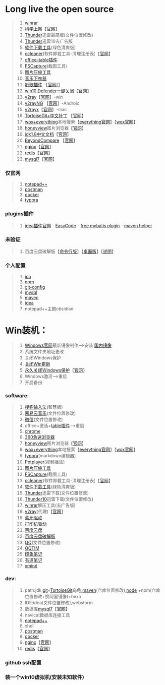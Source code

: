# Long live the open source
> 1. [winrar](https://github.com/phoenixtree2poplar/release-tools-v1/releases/tag/%E5%8E%8B%E7%BC%A9%E8%BD%AF%E4%BB%B6)
> 2. [科学上网](https://github.com/phoenixtree2poplar/release-tools-v1/releases/tag/%E5%BC%80%E6%BA%90%E7%BF%BB%E5%A2%99)【[官网](https://github.com/haotian-wang/google-access-helper)】
> 3. [Thunder](https://github.com/phoenixtree2poplar/release-tools-v1/releases/tag/%E8%BF%85%E9%9B%B7%E6%9C%80%E7%AE%80%E7%89%88)迅雷最简版(文件位置修改)
> 4. [Thunder](https://github.com/phoenixtree2poplar/release-pkg-v1/releases/tag/thunder)迅雷10去广告版
> 5. [软件下载工具](https://github.com/phoenixtree2poplar/release-tools-v2/releases/tag/software-download)(绿色清爽版)
> 6. [ccleaner](https://github.com/phoenixtree2poplar/release-pkg-v1/releases/tag/CCleaner5.63)(软件卸载工具-清理注册表)【[官网](https://www.ccleaner.com/)】
> 7. [office-table插件](https://github.com/phoenixtree2poplar/release-tools-v1/releases/tag/office%E6%8F%92%E4%BB%B6)
> 8. [FSCapture](https://github.com/phoenixtree2poplar/release-tools-v1/releases/tag/FSCapture)(截图工具)
> 9. [图片压缩工具](https://github.com/phoenixtree2poplar/release-tools-v2/releases/tag/jpg)
> 10. [音乐下神器](https://github.com/phoenixtree2poplar/release-tools-v1/releases/tag/%E9%9F%B3%E4%B9%90%E4%B8%8B%E8%BD%BD%E5%99%A8)
> 11. [听歌插件](https://github.com/phoenixtree2poplar/release-tools-v1/releases/tag/listen1) 【[官网](https://github.com/listen1/listen1_chrome_extension)]】
> 12. [win10 Defender一键关闭](https://github.com/phoenixtree2poplar/release-tools-v2/releases/tag/%E5%85%B3%E9%97%AD%E4%BF%9D%E6%8A%A4)【[官网](http://www.carrotchou.blog/27785.html)】
> 13. [v2ray](https://github.com/phoenixtree2poplar/release-tools-v2/releases/tag/v2rayN-Core)【[官网](https://github.com/v2ray/v2ray-core/releases)】-win
> 14. [v2rayNG](https://github.com/phoenixtree2poplar/release-tools-v2/releases/tag/%E5%AE%89%E5%8D%93apk) 【[官网](https://github.com/2dust/v2rayNG/releases)】-Android
> 15. [v2rayx](https://github.com/phoenixtree2poplar/release-pkg-v1/releases/tag/v2rayx-mac)【[官网](https://github.com/Cenmrev/V2RayX/releases)】-mac
> 16. [TortoiseGit+中文补丁](https://github.com/phoenixtree2poplar/release-tools-v2/releases/tag/TortoiseGit%2B%E4%B8%AD%E6%96%87%E8%A1%A5%E4%B8%81) 【[官网](https://tortoisegit.org/download/)】
> 17. [wox+everything](https://github.com/phoenixtree2poplar/release-tools-v1/releases/tag/everything文件搜索-wox软件搜索)本地搜索【[everything官网](https://everything.en.softonic.com/)】【[wox官网](http://www.wox.one/)】
> 18. [honeyview](https://github.com/phoenixtree2poplar/release-tools-v1/releases/tag/%E5%9B%BE%E7%89%87%E6%B5%8F%E8%A7%88%E5%99%A8)图片浏览器【[官网](https://honeyview.en.softonic.com/)】
> 19. [jdk1.8中文文档](https://github.com/phoenixtree2poplar/release-tools-v2/releases/tag/%E4%B8%AD%E6%96%87%E6%96%87%E6%A1%A3)【[官网](https://docs.oracle.com/javase/8/docs/)】
> 10. [BeyondCompare](https://github.com/phoenixtree2poplar/release-tools-v2/releases/tag/%E6%96%87%E4%BB%B6%E5%AF%B9%E6%AF%944.2) 【[官网](http://www.scootersoftware.com/download.php)】
> 21. [nginx](https://github.com/phoenixtree2poplar/release-pkg-v1/releases/tag/1.16.1)【[官网](http://nginx.org/en/download.html)】
> 22. [redis](https://github.com/phoenixtree2poplar/release-pkg-v1/releases/tag/win-redis)【[官网](https://github.com/microsoftarchive/redis/releases)】
> 23. [mysql7](https://github.com/phoenixtree2poplar/release-pkg-v1/releases/tag/mysql7)【[官网](https://dev.mysql.com/downloads/mysql)】

### 仅官网
> 1. [notepad++](https://notepad-plus.en.softonic.com/)
> 2. [postman](https://www.getpostman.com/)
> 3. [docker](https://hub.docker.com/editions/community/docker-ce-desktop-windows)
> 4. [typora](https://www.typora.io/)
### plugins插件
> 1. [idea插件官网](https://plugins.jetbrains.com)
    - [EasyCode](https://github.com/phoenixtree2poplar/release-pkg-v1/releases/tag/EasyCode-1.2.2)
    - [free mybatis plugin](https://github.com/phoenixtree2poplar/release-pkg-v1/releases/tag/EasyCode-1.2.2)
    - [maven helper](https://github.com/phoenixtree2poplar/release-pkg-v1/releases/tag/EasyCode-1.2.2)
### 未验证
> 1. 百度云盘破解版【[命令行版](https://github.com/iikira/BaiduPCS-Go/releases)】【[桌面版](https://github.com/liuzhuoling2011/baidupcs-web/releases)】【[说明](https://mp.weixin.qq.com/s/gs8B2bLPOZGGW8RuoNtGFQ)】
### 个人配置
> 1. [ico](https://github.com/phoenixtree2poplar/phoenix-pkgs/releases/tag/v0.0.0)
> 2. [npm](https://phoenixtree2poplar.github.io/2020/01/18/npm/)
> 3. [git-config](https://phoenixtree2poplar.github.io/2019/07/12/git-init/)
> 4. [mysql](https://phoenixtree2poplar.github.io/2019/08/25/mysql/)
> 5. [maven](https://phoenixtree2poplar.github.io/2018/08/31/maven%E9%85%8D%E7%BD%AE/)
> 6. [idea](https://phoenixtree2poplar.github.io/2019/08/25/idea/)
> 7. notepad++主题obsidian
# Win装机：
> 1. [Windows官网](https://www.microsoft.com/zh-cn/software-download/windows10)最新镜像制作-->安装 [国内镜像](https://msdn.itellyou.cn)
> 2. 系统文件夹地址更改
> 3. 关闭Windows保护
> 4. [关闭Win更新](https://phoenixtree2poplar.github.io/2017/05/23/window10-uninstall-update/)
> 5. [永久关闭Windows保护](https://github.com/phoenixtree2poplar/release-tools-v2/releases/tag/%E5%85%B3%E9%97%AD%E4%BF%9D%E6%8A%A4)【[官网](http://www.carrotchou.blog/27785.html)】
> 6. Windows激活-->重启
> 7. 开启备份
### software:
> 1. [搜狗输入法](https://pinyin.sogou.com/zhihui)(智慧版)
> 2. [网易云音乐](https://music.163.com)(文件位置修改)
> 3. [微信](https://weixin.qq.com)(文件位置修改)
> 4. office+激活+[table插件](https://github.com/phoenixtree2poplar/release-tools-v1/releases/tag/office%E6%8F%92%E4%BB%B6)-->重启
> 5. [chrome](https://www.google.cn/intl/zh-CN/chrome)
> 6. [360急速浏览器](https://browser.360.cn/ee)
> 7. [honeyview](https://github.com/phoenixtree2poplar/release-tools-v1/releases/tag/%E5%9B%BE%E7%89%87%E6%B5%8F%E8%A7%88%E5%99%A8)图片浏览器【[官网](https://honeyview.en.softonic.com/)】
> 8. [wox+everything](https://github.com/phoenixtree2poplar/release-tools-v1/releases/tag/everything文件搜索-wox软件搜索)本地搜索【[everything官网](https://everything.en.softonic.com/)】【[wox官网](http://www.wox.one/)】
> 9. [typora](https://www.typora.io/)(markdown编辑器)
> 10. [Potplayer](http://potplayer.org/)(视频播放)
> 11. [图片压缩工具](https://github.com/phoenixtree2poplar/release-tools-v2/releases/tag/jpg)
> 12. [FSCapture](https://github.com/phoenixtree2poplar/release-tools-v1/releases/tag/FSCapture)(截图工具)
> 13. [ccleaner](https://github.com/phoenixtree2poplar/release-pkg-v1/releases/tag/CCleaner5.63)(软件卸载工具-清理注册表)【[官网](https://www.ccleaner.com/)】
> 14. [软件下载工具](https://github.com/phoenixtree2poplar/release-tools-v2/releases/tag/software-download)(绿色清爽版)
> 15. [Thunder](https://github.com/phoenixtree2poplar/release-tools-v1/releases/tag/%E8%BF%85%E9%9B%B7%E6%9C%80%E7%AE%80%E7%89%88)迅雷下载(文件位置修改)
> 16. [Thunder10](https://github.com/phoenixtree2poplar/phoenix-pkgs/releases/tag/v0.0.2)迅雷下载(文件位置修改)
> 17. [winrar](https://github.com/phoenixtree2poplar/release-tools-v1/releases/tag/%E5%8E%8B%E7%BC%A9%E8%BD%AF%E4%BB%B6)解压工具(去广告版)
> 18. [v2ray](https://github.com/phoenixtree2poplar/release-tools-v2/releases/tag/v2rayN-Core)(代理)【[官网](https://github.com/v2ray/v2ray-core/releases)】
> 19. [蓝牙驱动](https://www.lulian.cn/download/list-122-cn.html)
> 20. [打印机驱动](https://support.hp.com/cn-zh/drivers/selfservice/hp-laserjet-pro-m1136-multifunction-printer-series/5094778)
> 21. [百度云盘](https://pan.baidu.com/download/)
> 22. [百度云盘破解版](http://pandownload.com/)
> 23. [QQ](https://im.qq.com/)(文件位置修改)
> 24. [QQTIM](https://tim.qq.com/)
> 25. [印象笔记](https://www.yinxiang.com/)
> 26. [有道笔记](http://note.youdao.com/download.html)
> 27. [xmind](https://www.xmind.cn/)
### dev:
> 1. path:jdk,[git](https://git-scm.com/)+[TortoiseGit](https://tortoisegit.org/download/)乌龟,[maven](https://archive.apache.org/dist/maven/maven-3/)(仓库位置修改),[node](http://nodejs.cn/) +npm(仓库位置修改+换阿里镜像)+hexo
> 2. IDE:idea(文件位置修改),webstorm
> 3. 数据库[mysql7](https://github.com/phoenixtree2poplar/release-pkg-v1/releases/tag/mysql7)【[官网](https://dev.mysql.com/downloads/mysql)】
> 4. navicat数据库连接工具
> 5. [notepad++](https://notepad-plus.en.softonic.com/)
> 6. xhell
> 7. [postman](https://www.getpostman.com/)
> 8. [docker](https://hub.docker.com/editions/community/docker-ce-desktop-windows)
> 9. [nginx](https://github.com/phoenixtree2poplar/release-pkg-v1/releases/tag/1.16.1)【[官网](http://nginx.org/en/download.html)】
> 10. [redis](https://github.com/phoenixtree2poplar/release-pkg-v1/releases/tag/win-redis)【[官网](https://github.com/microsoftarchive/redis/releases)】
### github  ssh配置
### 装一个win10虚拟机(安装未知软件)
